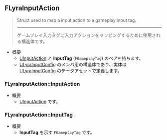 ## FLyraInputAction

> Struct used to map a input action to a gameplay input tag.
> 
> ----
> ゲームプレイ入力タグに入力アクションをマッピングするために使用される構造体です。

* 概要
	* [UInputAction] と **InputTag** (`FGameplayTag`) のペアを持ちます。
	* [ULyraInputConfig] のメンバ用の構造体であり、実体は [ULyraInputConfig] のデータアセットで定義します。

### FLyraInputAction::InputAction

* 概要
	* [UInputAction] です。

### FLyraInputAction::InputTag

* 概要
	* **InputTag** を示す `FGameplayTag` です。



<!--- ページ内のリンク --->

<!--- 自前の画像へのリンク --->

<!--- generated --->
[ULyraInputConfig]: ../../Lyra/Input/ULyraInputConfig.md#ulyrainputconfig
[UInputAction]: ../../UE/Input/UInputAction.md#uinputaction
